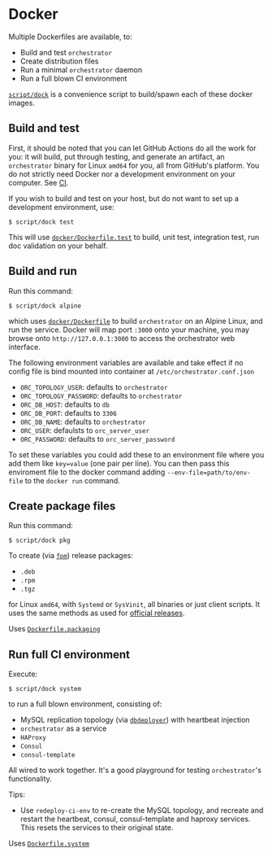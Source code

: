 # Docker

Multiple Dockerfiles are available, to:

- Build and test `orchestrator`
- Create distribution files
- Run a minimal `orchestrator` daemon
- Run a full blown CI environment

[`script/dock`](https://github.com/openark/orchestrator/blob/master/script/dock) is a convenience script to build/spawn each of these docker images.

## Build and test

First, it should be noted that you can let GitHub Actions do all the work for you: it will build, put through testing, and generate an artifact, an `orchestrator` binary for Linux `amd64` for you, all from GitHub's platform. You do not strictly need Docker nor a development environment on your computer. See [CI](ci.md).

If you wish to build and test on your host, but do not want to set up a development environment, use:
```shell
$ script/dock test
```

This will use [`docker/Dockerfile.test`](https://github.com/openark/orchestrator/blob/master/docker/Dockerfile.test) to build, unit test, integration test, run doc validation on your behalf.

## Build and run

Run this command:
```shell
$ script/dock alpine
```
which uses [`docker/Dockerfile`](https://github.com/openark/orchestrator/blob/master/docker/Dockerfile) to build `orchestrator` on an Alpine Linux, and run the service. Docker will map port `:3000` onto your machine, you may browse onto `http://127.0.0.1:3000` to access the orchestrator web interface.

The following environment variables are available and take effect if no config
file is bind mounted into container at `/etc/orchestrator.conf.json`

* `ORC_TOPOLOGY_USER`: defaults to `orchestrator`
* `ORC_TOPOLOGY_PASSWORD`: defaults to `orchestrator`
* `ORC_DB_HOST`: defaults to `db`
* `ORC_DB_PORT`: defaults to `3306`
* `ORC_DB_NAME`: defaults to `orchestrator`
* `ORC_USER`: defaulsts to `orc_server_user`
* `ORC_PASSWORD`: defaults to `orc_server_password`

To set these variables you could add these to an environment file where you add them like `key=value` (one pair per line). You can then pass this enviroment file to the docker command adding `--env-file=path/to/env-file` to the `docker run` command.

## Create package files

Run this command:
```shell
$ script/dock pkg
```
To create (via [`fpm`](https://fpm.readthedocs.io/en/latest/)) release packages:
- `.deb`
- `.rpm`
- `.tgz`

for Linux `amd64`, with `Systemd` or `SysVinit`, all binaries or just client scripts. It uses the same methods as used for [official releases](https://github.com/openark/orchestrator/releases).

Uses [`Dockerfile.packaging`](https://github.com/openark/orchestrator/blob/master/docker/Dockerfile.packaging)

## Run full CI environment

Execute:
```
$ script/dock system
```

to run a full blown environment, consisting of:
- MySQL replication topology (via [`dbdeployer`](https://www.dbdeployer.com/)) with heartbeat injection
- `orchestrator` as a service
- `HAProxy`
- `Consul`
- `consul-template`

All wired to work together. It's a good playground for testing `orchestrator`'s functionality.

Tips:

- Use `redeploy-ci-env` to re-create the MySQL topology, and recreate and restart the heartbeat, consul, consul-template and haproxy services. This resets the services to their original state.

Uses [`Dockerfile.system`](https://github.com/openark/orchestrator/blob/master/docker/Dockerfile.system)
